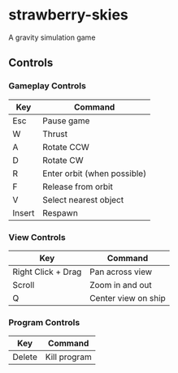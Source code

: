 # strawberry-skies
A gravity simulation game

## Controls
### Gameplay Controls
| Key | Command |
| ------------- | ------------- |
| Esc | Pause game |
| W | Thrust |
| A | Rotate CCW |
| D | Rotate CW |
| R | Enter orbit (when possible) |
| F | Release from orbit |
| V | Select nearest object |
| Insert | Respawn |

### View Controls
| Key | Command |
| ------------- | ------------- |
| Right Click + Drag | Pan across view |
| Scroll | Zoom in and out |
| Q | Center view on ship |

### Program Controls
| Key | Command |
| ------------- | ------------- |
| Delete | Kill program |
